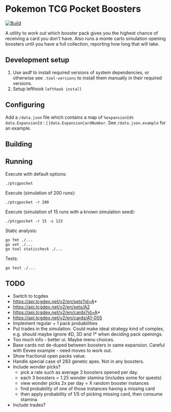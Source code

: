 # Pokemon TCG Pocket Boosters

[![Build](https://github.com/danielholmes/pokemon-tcg-pocket-boosters/actions/workflows/test.yml/badge.svg)](https://github.com/danielholmes/pokemon-tcg-pocket-boosters/actions/workflows/test.yml)

A utility to work out which booster pack gives you the highest chance of receiving a card you don't have. Also runs a monte carlo simulation opening boosters until you have a full collection, reporting how long that will take.


## Development setup

 1. Use asdf to install required versions of system dependencies, or otherwise see `.tool-versions` to install them manually in their required versions.
 2. Setup lefthook `lefthook install`


## Configuring

Add a `/data.json` file which contains a map of `%expansionId% data.ExpansionId` : `[]data.ExpansionCardNumber`. See `/data.json.example` for an example.


## Building


## Running

Execute with default options:
```
./ptcgpocket
```

Execute (simulation of 200 runs):
```
./ptcgpocket -r 200
```

Execute (simulation of 15 runs with a known simulation seed):
```
./ptcgpocket -r 15 -s 123
```

Static analysis:
```
go fmt ./...
go vet ./...
go tool staticcheck ./...
```

Tests:
```
go test ./...
```

## TODO

 - Switch to tcgdex
  - https://api.tcgdex.net/v2/en/sets?id=A*
  - https://api.tcgdex.net/v2/en/sets/A2
  - https://api.tcgdex.net/v2/en/cards?id=A*
  - https://api.tcgdex.net/v2/en/cards/A1-005
 - Implement regular + 1 pack probabilities
 - Put trades in the simulation. Could make ideal strategy kind of complex, e.g. should maybe ignore 4D, 3D and 1* 
   when deciding pack openings.
 - Too much info - better ui. Maybe menu choices.
 - Base cards not de-duped between boosters in same expansion. Careful with Eevee example - need moves to work out.
 - Show fractional open packs value.
 - Handle special case of 283 genetic apex. Not in any boosters.
 - Include wonder picks? 
    - pick a rate such as average 3 boosters opened per day.
    - each 3 boosters = 1.25 wonder stamina (includes some for quests)
    - view wonder picks 2x per day = X random booster instances
    - find probability of one of those instances having a missing card
    - then apply probability of 1/5 of picking missing card, then consume stamina
 - Include trades?